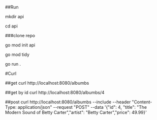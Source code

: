 ##Run

mkdir api

cd api 

###clone repo

go mod init api

go mod tidy

go run .


#Curl

##get
curl http://localhost:8080/albumbs

##get by id
curl http://localhost:8080/albumbs/4


##post
curl http://localhost:8080/albumbs  --include  --header "Content-Type: application/json"  --request "POST"  --data '{"id": 4, "title": "The Modern Sound of Betty Carter","artist": "Betty Carter","price": 49.99}'
